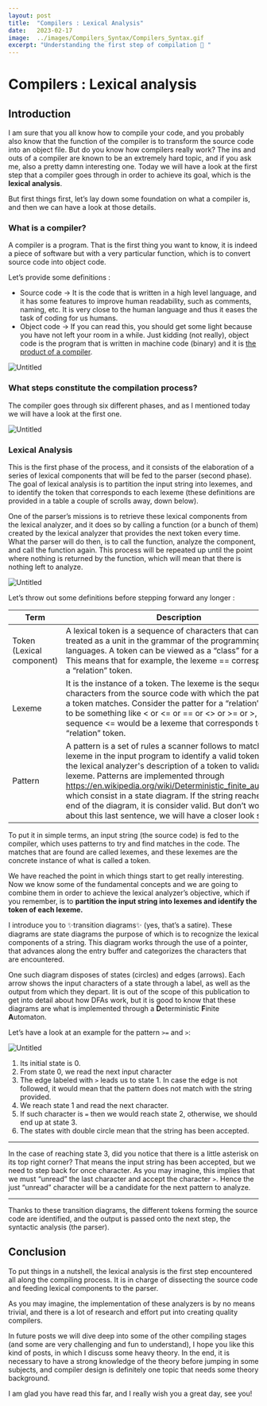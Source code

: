 ```yaml
---
layout: post
title:  "Compilers : Lexical Analysis"
date:   2023-02-17
image:  ../images/Compilers_Syntax/Compilers_Syntax.gif
excerpt: "Understanding the first step of compilation 🔣 "
---
```


# Compilers : Lexical analysis

## Introduction

I am sure that you all know how to compile your code, and you probably also know that the function of the compiler is to transform the source code into an object file. But do you know how compilers really work? The ins and outs of a compiler are known to be an extremely hard topic, and if you ask me, also a pretty damn interesting one. Today we will have a look at the first step that a compiler goes through in order to achieve its goal, which is the **lexical analysis**.

But first things first, let’s lay down some foundation on what a compiler is, and then we can have a look at those details.

### What is a compiler?

A compiler is a program. That is the first thing you want to know, it is indeed a piece of software but with a very particular function, which is to convert source code into object code.

Let’s provide some definitions :

- Source code → It is the code that is written in a high level language, and it has some features to improve human readability, such as comments, naming, etc. It is very close to the human language and thus it eases the task of coding for us humans.
- Object code → If you can read this, you should get some light because you have not left your room in a while. Just kidding (not really), object code is the program that is written in machine code (binary) and it is [the product of a compiler](https://en.wikipedia.org/wiki/Object_code).

![Untitled](../images/Compilers_Syntax/Untitled.png)

### What steps constitute the compilation process?

The compiler goes through six different phases, and as I mentioned today we will have a look at the first one.

![Untitled](../images/Compilers_Syntax/Untitled%201.png)

### Lexical Analysis

This is the first phase of the process, and it consists of the elaboration of a series of lexical components that will be fed to the parser (second phase). The goal of lexical analysis is to partition the input string into lexemes, and to identify the token that corresponds to each lexeme (these definitions are provided in a table a couple of scrolls away, down below).

One of the parser’s missions is to retrieve these lexical components from the lexical analyzer, and it does so by calling a function (or a bunch of them) created by the lexical analyzer that provides the next token every time. What the parser will do then, is to call the function, analyze the component, and call the function again. This process will be repeated up until the point where nothing is returned by the function, which will mean that there is nothing left to analyze.

![Untitled](../images/Compilers_Syntax/Untitled%202.png)

Let’s throw out some definitions before stepping forward any longer :

| Term | Description |
| --- | --- |
| Token (Lexical component) | A lexical token is a sequence of characters that can be treated as a unit in the grammar of the programming languages. A token can be viewed as a “class” for a lexeme. This means that for example, the lexeme == corresponds to a “relation” token. |
| Lexeme | It is the instance of a token. The lexeme is the sequence of characters from the source code with which the pattern for a token matches. Consider the patter for a “relation” token to be something like < or <= or == or <> or >= or >, then the sequence <= would be a lexeme that corresponds to the “relation” token. |
| Pattern | A pattern is a set of rules a scanner follows to match a lexeme in the input program to identify a valid token. It is like the lexical analyzer's description of a token to validate a lexeme. Patterns are implemented through https://en.wikipedia.org/wiki/Deterministic_finite_automaton, which consist in a state diagram. If the string reaches the end of the diagram, it is consider valid. But don’t worry about this last sentence, we will have a closer look soon.  |

To put it in simple terms, an input string (the source code) is fed to the compiler, which uses patterns to try and find matches in the code. The matches that are found are called lexemes, and these lexemes are the concrete instance of what is called a token.

We have reached the point in which things start to get really interesting. Now we know some of the fundamental concepts and we are going to combine them in order to achieve the lexical analyzer’s objective, which if you remember, is to **partition the input string into lexemes and identify the token of each lexeme.**

I introduce you to ✨transition diagrams✨ (yes, that’s a satire). These diagrams are state diagrams the purpose of which is to recognize the lexical components of a string. This diagram works through the use of a pointer, that advances along the entry buffer and categorizes the characters that are encountered.

One such diagram disposes of states (circles) and edges (arrows). Each arrow shows the input characters of a state through a label, as well as the output from which they depart. Iit is out of the scope of this publication to get into detail about how DFAs work, but it is good to know that these diagrams are what is implemented through a **D**eterministic **F**inite **A**utomaton.

Let’s have a look at an example for the pattern `>=` and `>`:

![Untitled](../images/Compilers_Syntax/Untitled%203.png)

1. Its initial state is 0.
2. From state 0, we read the next input character
3. The edge labeled with `>` leads us to state 1. In case the edge is not followed, it would mean that the pattern does not match with the string provided.
4. We reach state 1 and read the next character.
5. If such character is `=` then we would reach state 2, otherwise, we should end up at state 3.
6. The states with double circle mean that the string has been accepted.

---

In the case of reaching state 3, did you notice that there is a little asterisk on its top right corner? That means the input string has been accepted, but we need to step back for once character. As you may imagine, this implies that we must “unread” the last character and accept the character `>`. Hence the just “unread” character will be a candidate for the next pattern to analyze.

---

Thanks to these transition diagrams, the different tokens forming the source code are identified, and the output is passed onto the next step, the syntactic analysis (the parser). 

## Conclusion

To put things in a nutshell, the lexical analysis is the first step encountered all along the compiling process. It is in charge of dissecting the source code and feeding lexical components to the parser.

As you may imagine, the implementation of these analyzers is by no means trivial, and there is a lot of research and effort put into creating quality compilers.

In future posts we will dive deep into some of the other compiling stages (and some are very challenging and fun to understand), I hope you like this kind of posts, in which I discuss some heavy theory. In the end, it is necessary to have a strong knowledge of the theory before jumping in some subjects, and compiler design is definitely one topic that needs some theory background.

I am glad you have read this far, and I really wish you a great day, see you!
